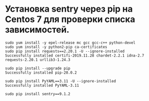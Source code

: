 # Установка sentry через pip на Centos 7 для проверки списка зависимостей.

```
sudo yum install -y epel-release mc gcc gcc-c++ python-devel
sudo yum install -y python2-pip ca-certificates
sudo pip install requests==2.20.1 -U --ignore-installed
Successfully installed certifi-2019.11.28 chardet-2.2.1 idna-2.7 requests-2.20.1 urllib3-1.24.3

sudo pip install --upgrade pip
Successfully installed pip-20.0.2

sudo pip install PyYAML==3.11 -U --ignore-installed
Successfully installed PyYAML-3.11

sudo pip install sentry==9.1.2
```
